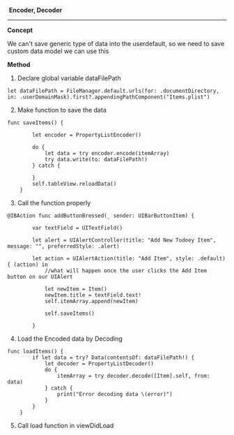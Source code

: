 ​										    **Encoder, Decoder**

------



**Concept** 

We can't save generic type of data into the userdefault, so we need to save custom data model we can use this 

**Method**

1.  Declare global variable dataFilePath 

```
let dataFilePath = FileManager.default.urls(for: .documentDirectory, in: .userDomainMask).first?.appendingPathComponent("Items.plist")
```

2. Make function to save the data

```
func saveItems() {
        
        let encoder = PropertyListEncoder()
        
        do {
            let data = try encoder.encode(itemArray)
            try data.write(to: dataFilePath!)
        } catch {
            
        }
        self.tableView.reloadData()
    }
```

3.  Call the function properly 

```
@IBAction func addButtonBressed(_ sender: UIBarButtonItem) {
        
        var textField = UITextField()
        
        let alert = UIAlertController(title: "Add New Todoey Item", message: "", preferredStyle: .alert)

        let action = UIAlertAction(title: "Add Item", style: .default) { (action) in
            //what will happen once the user clicks the Add Item button on our UIAlert
            
            let newItem = Item()
            newItem.title = textField.text!
            self.itemArray.append(newItem)
            
            self.saveItems()
            
        }
```

4. Load the Encoded data by Decoding

```
func loadItems() {
        if let data = try? Data(contentsOf: dataFilePath!) {
            let decoder = PropertyListDecoder()
            do {
                itemArray = try decoder.decode([Item].self, from: data)
            } catch {
                print("Error decoding data \(error)")
            }
        }
    }
```

5. Call load function in viewDidLoad